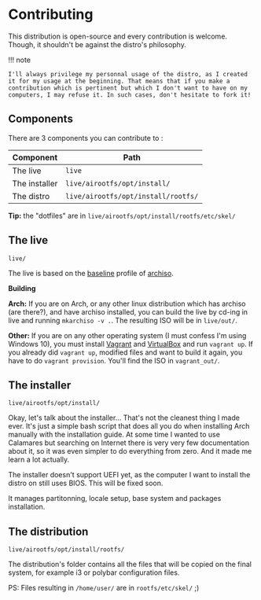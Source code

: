 # Contributing

This distribution is open-source and every contribution is welcome. Though, it shouldn't be against the distro's philosophy.

!!! note

    I'll always privilege my personnal usage of the distro, as I created it for my usage at the beginning. That means that if you make a contribution which is pertinent but which I don't want to have on my computers, I may refuse it. In such cases, don't hesitate to fork it!

## Components

There are 3 components you can contribute to :

| Component | Path |
|---|---|
| The live | `live` |
| The installer | `live/airootfs/opt/install/` |
| The distro | `live/airootfs/opt/install/rootfs/` |

**Tip:** the "dotfiles" are in `live/airootfs/opt/install/rootfs/etc/skel/`

## The live

`live/`

The live is based on the [baseline](https://gitlab.archlinux.org/archlinux/archiso/-/tree/master/configs/baseline) profile of [archiso](https://wiki.archlinux.org/title/archiso).

**Building**

**Arch:** If you are on Arch, or any other linux distribution which has archiso (are there?), and have archiso installed, you can build the live by cd-ing in live and running `mkarchiso -v .`. The resulting ISO will be in `live/out/`.

**Other:** If you are on any other operating system (I must confess I'm using Windows 10), you must install [Vagrant](https://www.vagrantup.com/) and [VirtualBox](https://www.virtualbox.org/) and run `vagrant up`. If you already did `vagrant up`, modified files and want to build it again, you have to do `vagrant provision`. You'll find the ISO in `vagrant_out/`.

## The installer

`live/airootfs/opt/install/`

Okay, let's talk about the installer... That's not the cleanest thing I made ever. It's just a simple bash script that does all you do when installing Arch manually with the installation guide. At some time I wanted to use Calamares but searching on Internet there is very very few documentation about it, so it was even simpler to do everything from zero. And it made me learn a lot actually.

The installer doesn't support UEFI yet, as the computer I want to install the distro on still uses BIOS. This will be fixed soon.

It manages partitonning, locale setup, base system and packages installation.

## The distribution

`live/airootfs/opt/install/rootfs/`

The distribution's folder contains all the files that will be copied on the final system, for example i3 or polybar configuration files.

PS: Files resulting in `/home/user/` are in `rootfs/etc/skel/` ;)
